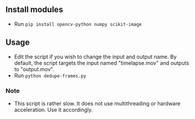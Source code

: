 ## Install modules
- Run `pip install opencv-python numpy scikit-image`

## Usage
- Edit the script if you wish to change the input and output name. By default, the script targets the input named "timelapse.mov" and outputs to "output.mov".
- Run `python dedupe-frames.py`

### Note
- This script is rather slow. It does not use multithreading or hardware acceleration. Use it accordingly.
